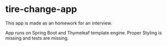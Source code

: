 # tire-change-app

This app is made as an homework for an interview.

App runs on Spring Boot and Thymeleaf template engine.
Proper Styling is missing and tests are missing.
